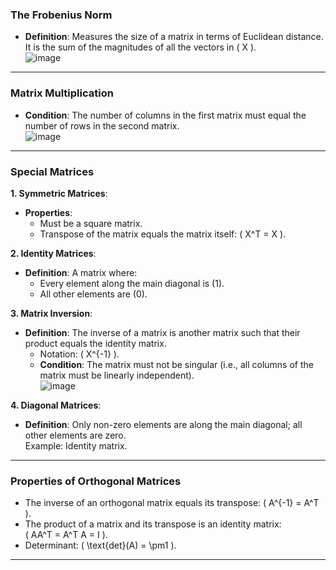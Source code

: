 ### The Frobenius Norm
- **Definition**: Measures the size of a matrix in terms of Euclidean distance.  
  It is the sum of the magnitudes of all the vectors in \( X \).  
  ![image](https://github.com/user-attachments/assets/2d889081-85cb-4e5d-84db-a559fc7abc2d)

---

### Matrix Multiplication
- **Condition**: The number of columns in the first matrix must equal the number of rows in the second matrix.  
  ![image](https://github.com/user-attachments/assets/1da595a1-dba3-4597-b983-85b64ea58e66)

---

### Special Matrices

**1. Symmetric Matrices**:
- **Properties**:
  - Must be a square matrix.
  - Transpose of the matrix equals the matrix itself: \( X^T = X \).

**2. Identity Matrices**:
- **Definition**: A matrix where:
  - Every element along the main diagonal is \(1\).
  - All other elements are \(0\).

**3. Matrix Inversion**:
- **Definition**: The inverse of a matrix is another matrix such that their product equals the identity matrix.
  - Notation: \( X^{-1} \).
  - **Condition**: The matrix must not be singular (i.e., all columns of the matrix must be linearly independent).  
  ![image](https://github.com/user-attachments/assets/b4e7c7e2-b7f9-4fee-a5cc-928c32fb079c)

**4. Diagonal Matrices**:
- **Definition**: Only non-zero elements are along the main diagonal; all other elements are zero.  
  Example: Identity matrix.

---

### Properties of Orthogonal Matrices
- The inverse of an orthogonal matrix equals its transpose: \( A^{-1} = A^T \).
- The product of a matrix and its transpose is an identity matrix:  
  \( AA^T = A^T A = I \).
- Determinant: \( \text{det}(A) = \pm1 \).

---

